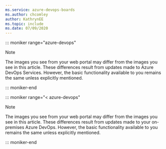 ```yaml
---
ms.service: azure-devops-boards
ms.author: chcomley
author: KathrynEE
ms.topic: include
ms.date: 07/09/2020
---
```


<a id="image-diff"></a>  



::: moniker range="azure-devops"

> [!NOTE]    
> The images you see from your web portal may differ from the images you see in this article. These differences result from updates made to Azure DevOps Services. However, the basic functionality available to you remains the same unless explicitly mentioned. 

::: moniker-end

::: moniker range="< azure-devops"

> [!NOTE]    
> The images you see from your web portal may differ from the images you see in this article. These differences result from updates made to your on-premises Azure DevOps. However, the basic functionality available to you remains the same unless explicitly mentioned. 

::: moniker-end

